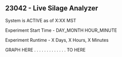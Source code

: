 23042 - Live Silage Analyzer
--------------------------------------------------------------------------------------

System is ACTIVE as of X:XX MST

Experiment Start Time - DAY_MONTH HOUR_MINUTE

Experiment Runtime    - X Days, X Hours, X Minutes

GRAPH HERE
.
.
.
.
.
.
.
.
.
.
.
.
.
TO HERE
